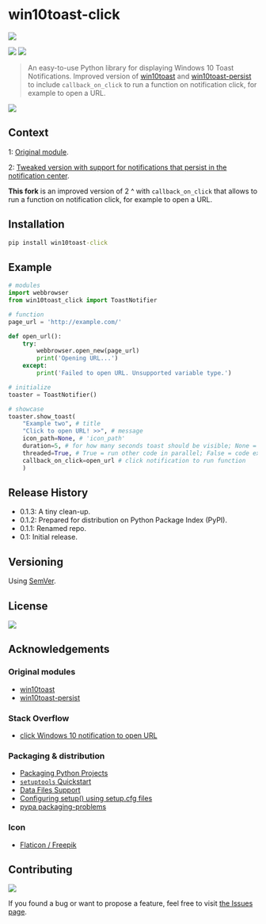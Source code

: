 # win10toast-click

![](https://img.shields.io/badge/platform-Windows-blue)

![](https://img.shields.io/pypi/status/win10toast-click) ![](https://img.shields.io/pypi/v/win10toast-click)

>An easy-to-use Python library for displaying Windows 10 Toast Notifications. Improved version of [win10toast](https://pypi.org/project/win10toast/) and [win10toast-persist](https://pypi.org/project/win10toast-persist/) to include `callback_on_click` to run a function on notification click, for example to open a URL.

![](https://user-images.githubusercontent.com/6877391/109433448-9dc60d80-7a10-11eb-8c57-06760c2d638e.png)

## Context

1: [Original module](https://github.com/jithurjacob/Windows-10-Toast-Notifications).

2: [Tweaked version with support for notifications that persist in the notification center](https://github.com/tnthieding/Windows-10-Toast-Notifications).

**This fork** is an improved version of 2 ^ with `callback_on_click` that allows to run a function on notification click, for example to open a URL. 

## Installation

```bat
pip install win10toast-click
```

## Example

```python
# modules
import webbrowser
from win10toast_click import ToastNotifier 

# function 
page_url = 'http://example.com/'

def open_url():
    try: 
        webbrowser.open_new(page_url)
        print('Opening URL...')  
    except: 
        print('Failed to open URL. Unsupported variable type.')

# initialize 
toaster = ToastNotifier()

# showcase
toaster.show_toast(
    "Example two", # title
    "Click to open URL! >>", # message 
    icon_path=None, # 'icon_path' 
    duration=5, # for how many seconds toast should be visible; None = leave notification in Notification Center
    threaded=True, # True = run other code in parallel; False = code execution will wait till notification disappears 
    callback_on_click=open_url # click notification to run function 
    )
```

## Release History

- 0.1.3: A tiny clean-up. 
- 0.1.2: Prepared for distribution on Python Package Index (PyPI).
- 0.1.1: Renamed repo.
- 0.1: Initial release.

## Versioning

Using [SemVer](http://semver.org/).

## License

![](https://img.shields.io/github/license/vardecab/win10toast-click)
<!-- GNU General Public License v3. -->

## Acknowledgements
### Original modules
- [win10toast](https://pypi.org/project/win10toast/)
- [win10toast-persist](https://pypi.org/project/win10toast-persist/)
### Stack Overflow
- [click Windows 10 notification to open URL](https://stackoverflow.com/questions/63867448/interactive-notification-windows-10-using-python)
### Packaging & distribution 
- [Packaging Python Projects](https://packaging.python.org/tutorials/packaging-projects/)
- [`setuptools` Quickstart](https://setuptools.readthedocs.io/en/latest/userguide/quickstart.html#including-data-files)
- [Data Files Support](https://setuptools.readthedocs.io/en/latest/userguide/datafiles.html)
- [Configuring setup() using setup.cfg files](https://setuptools.readthedocs.io/en/latest/userguide/declarative_config.html)
- [pypa packaging-problems](https://github.com/pypa/packaging-problems/issues)
### Icon
- [Flaticon / Freepik](https://www.flaticon.com/)

## Contributing

![](https://img.shields.io/github/issues/vardecab/win10toast-click)

If you found a bug or want to propose a feature, feel free to visit [the Issues page](https://github.com/vardecab/win10toast-click/issues).